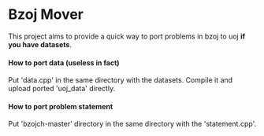 # Bzoj Mover

This project aims to provide a quick way to port problems in bzoj to uoj **if you have datasets**.

#### How to port data (useless in fact)

Put 'data.cpp' in the same directory with the datasets. Compile it and upload ported 'uoj_data' directly.

#### How to port problem statement

Put 'bzojch-master' directory in the same directory with the 'statement.cpp'.